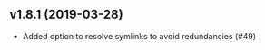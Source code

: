 v1.8.1 (2019-03-28)
-------------------

- Added option to resolve symlinks to avoid redundancies (#49)
